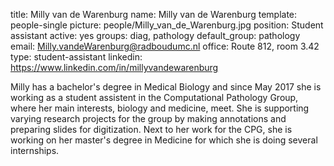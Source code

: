 title: Milly van de Warenburg
name: Milly van de Warenburg
template: people-single
picture: people/Milly_van_de_Warenburg.jpg
position: Student assistant
active: yes
groups: diag, pathology
default_group: pathology
email: Milly.vandeWarenburg@radboudumc.nl
office: Route 812, room 3.42
type: student-assistant
linkedin: https://www.linkedin.com/in/millyvandewarenburg

Milly has a bachelor's degree in Medical Biology and since May 2017 she is working as a student assistent in the Computational Pathology Group, where her main interests, biology and medicine, meet. She is supporting varying research projects for the group by making annotations and preparing slides for digitization. Next to her work for the CPG, she is working on her master's degree in Medicine for which she is doing several internships.
